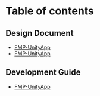 # Table of contents

## Design Document

* [FMP-UnityApp](README.md)
* [FMP-UnityApp](design-document/fmp-unityapp-1.md)

## Development Guide

* [FMP-UnityApp](development-guide/fmp-unityapp.md)
